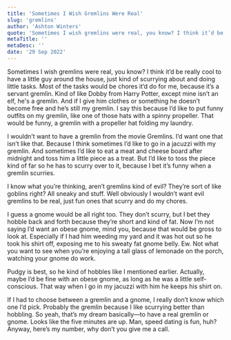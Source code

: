 ```yaml
---
title: 'Sometimes I Wish Gremlins Were Real'
slug: 'gremlins'
author: 'Ashton Winters'
quote: 'Sometimes I wish gremlins were real, you know? I think it’d be really cool to have a little guy around the house, just kind of scurrying about and doing little tasks. Most of the tasks would be chores it’d do for me, because it’s a servant gremlin.'
metaTitle: ''
metaDesc: ''
date: '29 Sep 2022'
---
```


Sometimes I wish gremlins were real, you know? I think it’d be really cool to have a little guy around the house, just kind of scurrying about and doing little tasks. Most of the tasks would be chores it’d do for me, because it’s a servant gremlin. Kind of like Dobby from Harry Potter, except mine isn’t an elf, he's a gremlin. And if I give him clothes or something he doesn’t become free and he’s still my gremlin. I say this because I’d like to put funny outfits on my gremlin, like one of those hats with a spinny propeller. That would be funny, a gremlin with a propeller hat folding my laundry.

I wouldn’t want to have a gremlin from the movie Gremlins. I’d want one that isn’t like that. Because I think sometimes I’d like to go in a jacuzzi with my gremlin. And sometimes I’d like to eat a meat and cheese board after midnight and toss him a little piece as a treat. But I’d like to toss the piece kind of far so he has to scurry over to it, because I bet it’s funny when a gremlin scurries.

I know what you’re thinking, aren’t gremlins kind of evil? They’re sort of like goblins right? All sneaky and stuff. Well obviously I wouldn’t want evil gremlins to be real, just fun ones that scurry and do my chores.

I guess a gnome would be all right too. They don’t scurry, but I bet they hobble back and forth because they’re short and kind of fat. Now I’m not saying I’d want an obese gnome, mind you, because that would be gross to look at. Especially if I had him weeding my yard and it was hot out so he took his shirt off, exposing me to his sweaty fat gnome belly. Ew. Not what you want to see when you’re enjoying a tall glass of lemonade on the porch, watching your gnome do work.

Pudgy is best, so he kind of hobbles like I mentioned earlier. Actually, maybe I’d be fine with an obese gnome, as long as he was a little self-conscious. That way when I go in my jacuzzi with him he keeps his shirt on.

If I had to choose between a gremlin and a gnome, I really don’t know which one I’d pick. Probably the gremlin because I like scurrying better than hobbling.
So yeah, that’s my dream basically—to have a real gremlin or gnome. Looks like the five minutes are up. Man, speed dating is fun, huh? Anyway, here’s my number, why don’t you give me a call. 
